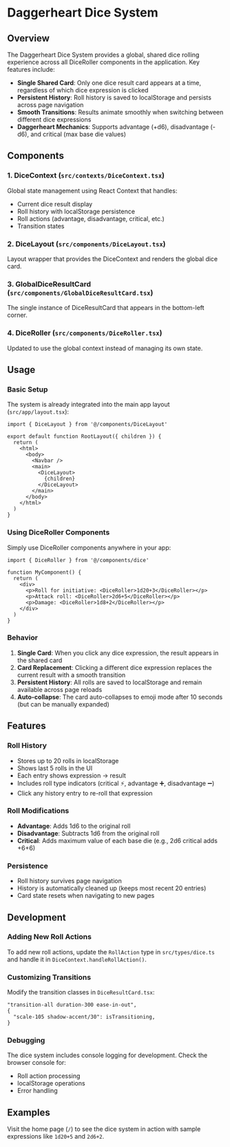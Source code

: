 # Daggerheart Dice System

## Overview

The Daggerheart Dice System provides a global, shared dice rolling experience across all DiceRoller components in the application. Key features include:

- **Single Shared Card**: Only one dice result card appears at a time, regardless of which dice expression is clicked
- **Persistent History**: Roll history is saved to localStorage and persists across page navigation
- **Smooth Transitions**: Results animate smoothly when switching between different dice expressions
- **Daggerheart Mechanics**: Supports advantage (+d6), disadvantage (-d6), and critical (max base die values)

## Components

### 1. DiceContext (`src/contexts/DiceContext.tsx`)
Global state management using React Context that handles:
- Current dice result display
- Roll history with localStorage persistence
- Roll actions (advantage, disadvantage, critical, etc.)
- Transition states

### 2. DiceLayout (`src/components/DiceLayout.tsx`)
Layout wrapper that provides the DiceContext and renders the global dice card.

### 3. GlobalDiceResultCard (`src/components/GlobalDiceResultCard.tsx`)
The single instance of DiceResultCard that appears in the bottom-left corner.

### 4. DiceRoller (`src/components/DiceRoller.tsx`)
Updated to use the global context instead of managing its own state.

## Usage

### Basic Setup

The system is already integrated into the main app layout (`src/app/layout.tsx`):

```tsx
import { DiceLayout } from '@/components/DiceLayout'

export default function RootLayout({ children }) {
  return (
    <html>
      <body>
        <Navbar />
        <main>
          <DiceLayout>
            {children}
          </DiceLayout>
        </main>
      </body>
    </html>
  )
}
```

### Using DiceRoller Components

Simply use DiceRoller components anywhere in your app:

```tsx
import { DiceRoller } from '@/components/dice'

function MyComponent() {
  return (
    <div>
      <p>Roll for initiative: <DiceRoller>1d20+3</DiceRoller></p>
      <p>Attack roll: <DiceRoller>2d6+5</DiceRoller></p>
      <p>Damage: <DiceRoller>1d8+2</DiceRoller></p>
    </div>
  )
}
```

### Behavior

1. **Single Card**: When you click any dice expression, the result appears in the shared card
2. **Card Replacement**: Clicking a different dice expression replaces the current result with a smooth transition
3. **Persistent History**: All rolls are saved to localStorage and remain available across page reloads
4. **Auto-collapse**: The card auto-collapses to emoji mode after 10 seconds (but can be manually expanded)

## Features

### Roll History
- Stores up to 20 rolls in localStorage
- Shows last 5 rolls in the UI
- Each entry shows expression → result
- Includes roll type indicators (critical ⚡, advantage ➕, disadvantage ➖)
- Click any history entry to re-roll that expression

### Roll Modifications
- **Advantage**: Adds 1d6 to the original roll
- **Disadvantage**: Subtracts 1d6 from the original roll  
- **Critical**: Adds maximum value of each base die (e.g., 2d6 critical adds +6+6)

### Persistence
- Roll history survives page navigation
- History is automatically cleaned up (keeps most recent 20 entries)
- Card state resets when navigating to new pages

## Development

### Adding New Roll Actions

To add new roll actions, update the `RollAction` type in `src/types/dice.ts` and handle it in `DiceContext.handleRollAction()`.

### Customizing Transitions

Modify the transition classes in `DiceResultCard.tsx`:

```tsx
"transition-all duration-300 ease-in-out",
{
  "scale-105 shadow-accent/30": isTransitioning,
}
```

### Debugging

The dice system includes console logging for development. Check the browser console for:
- Roll action processing
- localStorage operations
- Error handling

## Examples

Visit the home page (`/`) to see the dice system in action with sample expressions like `1d20+5` and `2d6+2`. 